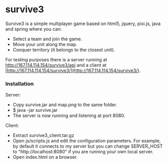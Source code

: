 # survive3

Survive3 is a simple multiplayer game based on html5, jquery, pixi.js, java and spring where you can:

  - Select a team and join the game.
  - Move your unit along the map.
  - Conquer territory (it belongs to the closest unit).
  
For testing purposes there is a server running at http://167.114.114.154/survive3/api and a client at [http://167.114.114.154/survive3/](http://167.114.114.154/survive3/).

### Installation
Server:
   - Copy survive.jar and map.png to the same folder.
   - $ java -jar survive.jar
   - The server is now running and listening at port 8080.

Client:
   - Extract survive3_client.tar.gz
   - Open js/scripts.js and edit the configuration parameters. For example, by default it connects to my server but you can change SERVER_HOST to "http://localhost:8080" if you are running your own local server.
   - Open index.html on a browser.
